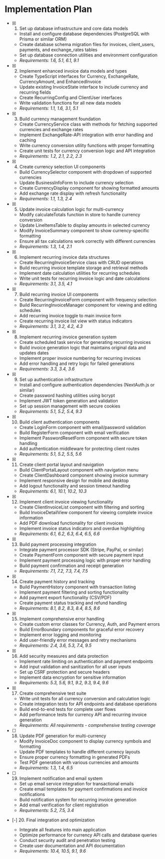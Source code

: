# Implementation Plan

- [x] 1. Set up database infrastructure and core data models





  - Install and configure database dependencies (PostgreSQL with Prisma or similar ORM)
  - Create database schema migration files for invoices, client_users, payments, and exchange_rates tables
  - Set up database connection utilities and environment configuration
  - _Requirements: 1.6, 5.1, 6.1, 9.1_

- [x] 2. Implement enhanced invoice data models and types





  - Create TypeScript interfaces for Currency, ExchangeRate, CurrencyAmount, and EnhancedInvoice
  - Update existing InvoiceState interface to include currency and recurring fields
  - Create RecurringConfig and ClientUser interfaces
  - Write validation functions for all new data models
  - _Requirements: 1.1, 1.6, 3.1, 5.1_

- [x] 3. Build currency management foundation














  - Create CurrencyService class with methods for fetching supported currencies and exchange rates
  - Implement ExchangeRate-API integration with error handling and caching
  - Write currency conversion utility functions with proper formatting
  - Create unit tests for currency conversion logic and API integration
  - _Requirements: 1.2, 2.1, 2.2, 2.3_



- [x] 4. Create currency selection UI components







  - Build CurrencySelector component with dropdown of supported currencies
  - Update BusinessInfoForm to include currency selection
  - Create CurrencyDisplay component for showing formatted amounts
  - Add exchange rate display with refresh functionality
  - _Requirements: 1.1, 1.3, 2.4_

- [x] 5. Update invoice calculation logic for multi-currency





  - Modify calculateTotals function in store to handle currency conversion
  - Update LineItemsTable to display amounts in selected currency
  - Modify InvoiceSummary component to show currency-specific formatting
  - Ensure all tax calculations work correctly with different currencies
  - _Requirements: 1.3, 1.4, 2.1_

- [x] 6. Implement recurring invoice data structures





  - Create RecurringInvoiceService class with CRUD operations
  - Build recurring invoice template storage and retrieval methods
  - Implement date calculation utilities for recurring schedules
  - Write unit tests for recurring invoice logic and date calculations
  - _Requirements: 3.1, 3.5, 4.1_

- [x] 7. Build recurring invoice UI components





  - Create RecurringInvoiceForm component with frequency selection
  - Build RecurringInvoiceManager component for viewing and editing schedules
  - Add recurring invoice toggle to main invoice form
  - Create recurring invoice list view with status indicators
  - _Requirements: 3.1, 3.2, 4.2, 4.3_

- [x] 8. Implement recurring invoice generation system





  - Create scheduled task service for generating recurring invoices
  - Build invoice generation logic that maintains original data and updates dates
  - Implement proper invoice numbering for recurring invoices
  - Add error handling and retry logic for failed generations
  - _Requirements: 3.3, 3.4, 3.6_

- [x] 9. Set up authentication infrastructure










  - Install and configure authentication dependencies (NextAuth.js or similar)
  - Create password hashing utilities using bcrypt
  - Implement JWT token generation and validation
  - Set up session management with secure cookies
  - _Requirements: 5.1, 5.2, 5.4, 9.3_

- [x] 10. Build client authentication components





  - Create LoginForm component with email/password validation
  - Build RegisterForm component with email verification
  - Implement PasswordResetForm component with secure token handling
  - Add authentication middleware for protecting client routes
  - _Requirements: 5.1, 5.2, 5.5, 5.6_

- [x] 11. Create client portal layout and navigation










  - Build ClientPortalLayout component with navigation menu
  - Create ClientDashboard component showing invoice summary
  - Implement responsive design for mobile and desktop
  - Add logout functionality and session timeout handling
  - _Requirements: 6.1, 10.1, 10.2, 10.3_

- [x] 12. Implement client invoice viewing functionality





  - Create ClientInvoiceList component with filtering and sorting
  - Build InvoiceDetailView component for viewing complete invoice information
  - Add PDF download functionality for client invoices
  - Implement invoice status indicators and overdue highlighting
  - _Requirements: 6.1, 6.2, 6.3, 6.4, 6.5, 6.6_

- [x] 13. Build payment processing integration








  - Integrate payment processor SDK (Stripe, PayPal, or similar)
  - Create PaymentForm component with secure payment input
  - Implement payment processing logic with proper error handling
  - Build payment confirmation and receipt generation
  - _Requirements: 7.1, 7.2, 7.3, 7.4, 7.5_

- [x] 14. Create payment history and tracking





  - Build PaymentHistory component with transaction listing
  - Implement payment filtering and sorting functionality
  - Add payment export functionality (CSV/PDF)
  - Create payment status tracking and refund handling
  - _Requirements: 8.1, 8.2, 8.3, 8.4, 8.5, 8.6_

- [x] 15. Implement comprehensive error handling





  - Create custom error classes for Currency, Auth, and Payment errors
  - Build ErrorBoundary components for graceful error recovery
  - Implement error logging and monitoring
  - Add user-friendly error messages and retry mechanisms
  - _Requirements: 2.4, 3.6, 5.3, 7.4, 9.5_

- [x] 16. Add security measures and data protection





  - Implement rate limiting on authentication and payment endpoints
  - Add input validation and sanitization for all user inputs
  - Set up CSRF protection and secure headers
  - Implement data encryption for sensitive information
  - _Requirements: 5.3, 5.6, 9.1, 9.2, 9.3, 9.4, 9.6_

- [x] 17. Create comprehensive test suite







  - Write unit tests for all currency conversion and calculation logic
  - Create integration tests for API endpoints and database operations
  - Build end-to-end tests for complete user flows
  - Add performance tests for currency API and recurring invoice generation
  - _Requirements: All requirements - comprehensive testing coverage_

- [ ] 18. Update PDF generation for multi-currency
  - Modify InvoiceDoc component to display currency symbols and formatting
  - Update PDF templates to handle different currency layouts
  - Ensure proper currency formatting in generated PDFs
  - Test PDF generation with various currencies and amounts
  - _Requirements: 1.3, 1.4, 6.5_

- [ ] 19. Implement notification and email system
  - Set up email service integration for transactional emails
  - Create email templates for payment confirmations and invoice notifications
  - Build notification system for recurring invoice generation
  - Add email verification for client registration
  - _Requirements: 5.2, 7.5, 3.4_
 

- [-] 20. Final integration and optimization



  - Integrate all features into main application
  - Optimize performance for currency API calls and database queries
  - Conduct security audit and penetration testing
  - Create user documentation and API documentation
  - _Requirements: 10.4, 10.5, 9.1, 9.6_